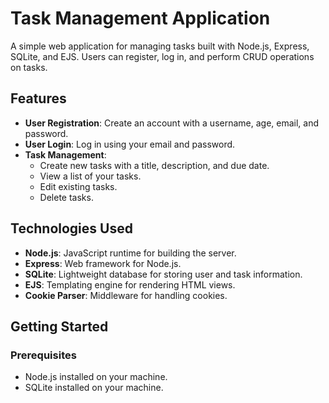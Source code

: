 # Task Management Application

A simple web application for managing tasks built with Node.js, Express, SQLite, and EJS. Users can register, log in, and perform CRUD operations on tasks.

## Features

- **User Registration**: Create an account with a username, age, email, and password.
- **User Login**: Log in using your email and password.
- **Task Management**: 
  - Create new tasks with a title, description, and due date.
  - View a list of your tasks.
  - Edit existing tasks.
  - Delete tasks.

## Technologies Used

- **Node.js**: JavaScript runtime for building the server.
- **Express**: Web framework for Node.js.
- **SQLite**: Lightweight database for storing user and task information.
- **EJS**: Templating engine for rendering HTML views.
- **Cookie Parser**: Middleware for handling cookies.

## Getting Started

### Prerequisites

- Node.js installed on your machine.
- SQLite installed on your machine.


